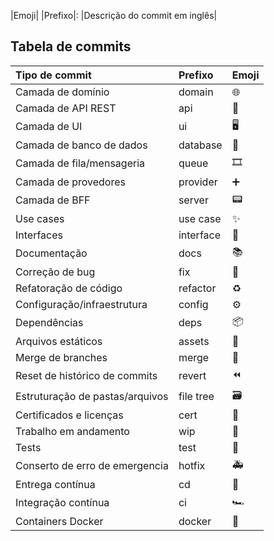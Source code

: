 |Emoji| |Prefixo|: |Descrição do commit em inglês|

## Tabela de commits

| Tipo de commit                  | Prefixo   | Emoji |
| :------------------------------ | :-------- | :---- |
| Camada de domínio               | domain    | 🌐     |
| Camada de API REST              | api       | 📶     |
| Camada de UI                    | ui        | 🖥️     |
| Camada de banco de dados        | database  | 💾     |
| Camada de fila/mensageria       | queue     | 🎞️     |
| Camada de provedores            | provider  | ➕     |
| Camada de BFF                   | server    | 📟     |
| Use cases                       | use case  | ✨     |
| Interfaces                      | interface | 📑     |
| Documentação                    | docs      | 📚     |
| Correção de bug                 | fix       | 🐛     |
| Refatoração de código           | refactor  | ♻️     |
| Configuração/infraestrutura     | config    | ⚙️     |
| Dependências                    | deps      | 📦     |
| Arquivos estáticos              | assets    | 🎴      |
| Merge de branches               | merge     | 🔀     |
| Reset de histórico de commits   | revert    | ⏪     |
| Estruturação de pastas/arquivos | file tree | 🗃️     |
| Certificados e licenças         | cert      | 📜     |
| Trabalho em andamento           | wip       | 🚧     |
| Tests                           | test      | 🧪     |
| Conserto de erro de emergencia  | hotfix    | 🚑     |
| Entrega contínua                | cd        | 🚚     |
| Integração contínua             | ci        | 🏎️     |
| Containers Docker               | docker    | 🐳     |
